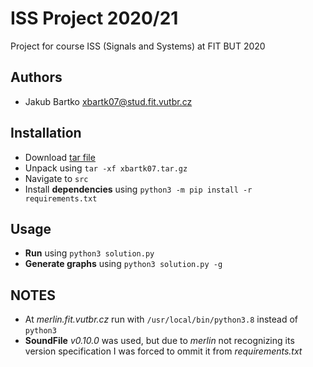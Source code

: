 # ISS Project 2020/21
Project for course ISS (Signals and Systems) at FIT BUT 2020
## Authors
- Jakub Bartko xbartk07@stud.fit.vutbr.cz
## Installation
- Download [tar file](https://github.com/bix-1/ISS/blob/master/src/xbartk07.tar.gz)
- Unpack using `tar -xf xbartk07.tar.gz`
- Navigate to `src`
- Install **dependencies** using `python3 -m pip install -r requirements.txt`
## Usage
- **Run** using `python3 solution.py`
- **Generate graphs** using `python3 solution.py -g`
## NOTES
- At *merlin.fit.vutbr.cz* run with `/usr/local/bin/python3.8` instead of `python3`
- **SoundFile** *v0.10.0* was used, but due to *merlin* not recognizing its version specification I was forced to ommit it from *requirements.txt*

